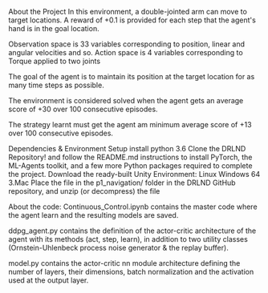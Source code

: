 About the Project
In this environment, a double-jointed arm can move to target locations. A reward of +0.1 is provided for each step that the agent's hand is in the goal location.

Observation space is 33 variables corresponding to position, linear and angular velocities and so.
Action space is 4 variables corresponding to Torque applied to two joints

The goal of the agent is to maintain its position at the target location for as many time steps as possible.

The environment is considered solved when the agent gets an average score of +30 over 100 consecutive episodes.

The strategy learnt must get the agent am minimum average score of +13 over 100 consecutive episodes.

Dependencies & Environment Setup
install python 3.6
Clone the DRLND Repository! and follow the README.md instructions to install PyTorch, the ML-Agents toolkit, and a few more Python packages required to complete the project.
Download the ready-built Unity Environment:
Linux
Windows 64 3.Mac
Place the file in the p1_navigation/ folder in the DRLND GitHub repository, and unzip (or decompress) the file

About the code:
Continuous_Control.ipynb contains the master code where the agent learn and the resulting models are saved.

ddpg_agent.py contains the definition of the actor-critic architecture of the agent with its methods (act, step, learn), in addition to two utility classes (Ornstein-Uhlenbeck process noise generator & the replay buffer).

model.py contains the actor-critic nn module architecture defining the number of layers, their dimensions, batch normalization and the activation used at the output layer.
